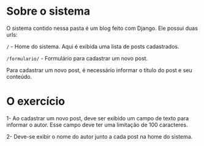 # Sobre o sistema

O sistema contido nessa pasta é um blog feito com Django. Ele possui duas urls:

`/` - Home do sistema. Aqui é exibida uma lista de posts cadastrados.

`/formulario/` - Formulário para cadastrar um novo post.

Para cadastrar um novo post, é necessário informar o título do post e seu conteúdo.

# O exercício

1- Ao cadastrar um novo post, deve ser exibido um campo de texto para informar o autor. Esse campo deve ter uma limitação de 100 caracteres. 

2- Deve-se exibir o nome do autor junto a cada post na home do sistema.
